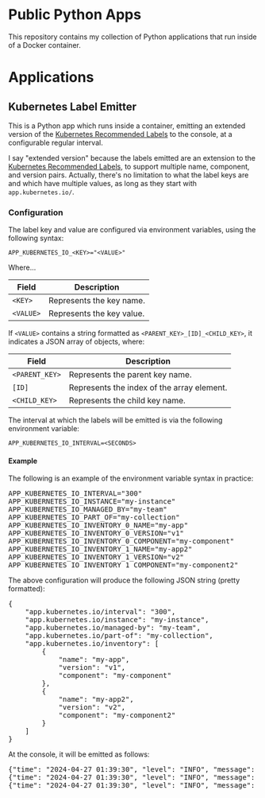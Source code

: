  # Public Python Apps

This repository contains my collection of Python applications that run inside of a Docker container.

 # Applications

## Kubernetes Label Emitter

[Kubernetes Recommended Labels]: https://kubernetes.io/docs/concepts/overview/working-with-objects/common-labels/

This is a Python app which runs inside a container, emitting an extended version of the [Kubernetes Recommended Labels] to the console, at a configurable regular interval.

I say "extended version" because the labels emitted are an extension to the [Kubernetes Recommended Labels], to support multiple name, component, and version pairs. Actually, there's no limitation to what the label keys are and which have multiple values, as long as they start with `app.kubernetes.io/`.

### Configuration

The label key and value are configured via environment variables, using the following syntax:
 
`APP_KUBERNETES_IO_<KEY>="<VALUE>"`

Where...

|Field|Description|
|-|-|
|`<KEY>`|Represents the key name.|
|`<VALUE>`|Represents the key value.|

If `<VALUE>` contains a string formatted as `<PARENT_KEY>_[ID]_<CHILD_KEY>`, it indicates a JSON array of objects, where:

|Field|Description|
|-|-|
|`<PARENT_KEY>`|Represents the parent key name.|
|`[ID]`|Represents the index of the array element.|
|`<CHILD_KEY>`|Represents the child key name.|

The interval at which the labels will be emitted is via the following environment variable:

`APP_KUBERNETES_IO_INTERVAL=<SECONDS>`
 
 #### Example

 The following is an example of the environment variable syntax in practice:

<pre>APP_KUBERNETES_IO_INTERVAL="300"
APP_KUBERNETES_IO_INSTANCE="my-instance"
APP_KUBERNETES_IO_MANAGED_BY="my-team"
APP_KUBERNETES_IO_PART_OF="my-collection"
APP_KUBERNETES_IO_INVENTORY_0_NAME="my-app"
APP_KUBERNETES_IO_INVENTORY_0_VERSION="v1"
APP_KUBERNETES_IO_INVENTORY_0_COMPONENT="my-component"
APP_KUBERNETES_IO_INVENTORY_1_NAME="my-app2"
APP_KUBERNETES_IO_INVENTORY_1_VERSION="v2"
APP_KUBERNETES_IO_INVENTORY_1_COMPONENT="my-component2"</pre>

The above configuration will produce the following JSON string (pretty formatted):

<pre>{
    "app.kubernetes.io/interval": "300",
    "app.kubernetes.io/instance": "my-instance",
    "app.kubernetes.io/managed-by": "my-team",
    "app.kubernetes.io/part-of": "my-collection",
    "app.kubernetes.io/inventory": [
        {
            "name": "my-app",
            "version": "v1",
            "component": "my-component"
        },
        {
            "name": "my-app2",
            "version": "v2",
            "component": "my-component2"
        }
    ]
}</pre>

At the console, it will be emitted as follows:

<pre>{"time": "2024-04-27 01:39:30", "level": "INFO", "message": "Starting Kubernetes Label Emitter. Interval: 300 seconds"}
{"time": "2024-04-27 01:39:30", "level": "INFO", "message": "Exporting sample environment variables."}
{"time": "2024-04-27 01:39:30", "level": "INFO", "message": {"app.kubernetes.io/instance": "my-instance", "app.kubernetes.io/managed.by": "my-team", "app.kubernetes.io/part.of": "my-collection", "app.kubernetes.io/inventory": [{"name": "my-app", "version": "v1", "component": "my-component"}, {"name": "my-app2", "version": "v2", "component": "my-component2"}]}}</pre>
